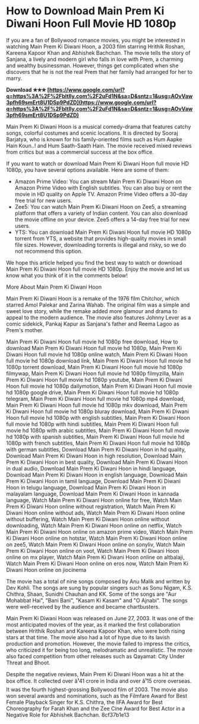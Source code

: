 # How to Download Main Prem Ki Diwani Hoon Full Movie HD 1080p
 
If you are a fan of Bollywood romance movies, you might be interested in watching Main Prem Ki Diwani Hoon, a 2003 film starring Hrithik Roshan, Kareena Kapoor Khan and Abhishek Bachchan. The movie tells the story of Sanjana, a lively and modern girl who falls in love with Prem, a charming and wealthy businessman. However, things get complicated when she discovers that he is not the real Prem that her family had arranged for her to marry.
 
**Download ✯✯✯ [https://www.google.com/url?q=https%3A%2F%2Fbltlly.com%2F2uFd1N&sa=D&sntz=1&usg=AOvVaw3pfh69smErt8U1DSp9PdZD](https://www.google.com/url?q=https%3A%2F%2Fbltlly.com%2F2uFd1N&sa=D&sntz=1&usg=AOvVaw3pfh69smErt8U1DSp9PdZD)**


 
Main Prem Ki Diwani Hoon is a musical comedy-drama that features catchy songs, colorful costumes and scenic locations. It is directed by Sooraj Barjatya, who is known for his family-oriented films such as Hum Aapke Hain Koun..! and Hum Saath-Saath Hain. The movie received mixed reviews from critics but was a commercial success at the box office.
 
If you want to watch or download Main Prem Ki Diwani Hoon full movie HD 1080p, you have several options available. Here are some of them:
 
- Amazon Prime Video: You can stream Main Prem Ki Diwani Hoon on Amazon Prime Video with English subtitles. You can also buy or rent the movie in HD quality on Apple TV. Amazon Prime Video offers a 30-day free trial for new users.
- Zee5: You can watch Main Prem Ki Diwani Hoon on Zee5, a streaming platform that offers a variety of Indian content. You can also download the movie offline on your device. Zee5 offers a 14-day free trial for new users.
- YTS: You can download Main Prem Ki Diwani Hoon full movie HD 1080p torrent from YTS, a website that provides high-quality movies in small file sizes. However, downloading torrents is illegal and risky, so we do not recommend this option.

We hope this article helped you find the best way to watch or download Main Prem Ki Diwani Hoon full movie HD 1080p. Enjoy the movie and let us know what you think of it in the comments below!
  
More About Main Prem Ki Diwani Hoon
 
Main Prem Ki Diwani Hoon is a remake of the 1976 film Chitchor, which starred Amol Palekar and Zarina Wahab. The original film was a simple and sweet love story, while the remake added more glamour and drama to appeal to the modern audience. The movie also features Johnny Lever as a comic sidekick, Pankaj Kapur as Sanjana's father and Reema Lagoo as Prem's mother.
 
Main Prem Ki Diwani Hoon full movie hd 1080p free download,  How to download Main Prem Ki Diwani Hoon full movie hd 1080p,  Main Prem Ki Diwani Hoon full movie hd 1080p online watch,  Main Prem Ki Diwani Hoon full movie hd 1080p download link,  Main Prem Ki Diwani Hoon full movie hd 1080p torrent download,  Main Prem Ki Diwani Hoon full movie hd 1080p filmywap,  Main Prem Ki Diwani Hoon full movie hd 1080p filmyzilla,  Main Prem Ki Diwani Hoon full movie hd 1080p youtube,  Main Prem Ki Diwani Hoon full movie hd 1080p dailymotion,  Main Prem Ki Diwani Hoon full movie hd 1080p google drive,  Main Prem Ki Diwani Hoon full movie hd 1080p telegram,  Main Prem Ki Diwani Hoon full movie hd 1080p mp4 download,  Main Prem Ki Diwani Hoon full movie hd 1080p mkv download,  Main Prem Ki Diwani Hoon full movie hd 1080p bluray download,  Main Prem Ki Diwani Hoon full movie hd 1080p with english subtitles,  Main Prem Ki Diwani Hoon full movie hd 1080p with hindi subtitles,  Main Prem Ki Diwani Hoon full movie hd 1080p with arabic subtitles,  Main Prem Ki Diwani Hoon full movie hd 1080p with spanish subtitles,  Main Prem Ki Diwani Hoon full movie hd 1080p with french subtitles,  Main Prem Ki Diwani Hoon full movie hd 1080p with german subtitles,  Download Main Prem Ki Diwani Hoon in hd quality,  Download Main Prem Ki Diwani Hoon in high resolution,  Download Main Prem Ki Diwani Hoon in best quality,  Download Main Prem Ki Diwani Hoon in dual audio,  Download Main Prem Ki Diwani Hoon in hindi language,  Download Main Prem Ki Diwani Hoon in english language,  Download Main Prem Ki Diwani Hoon in tamil language,  Download Main Prem Ki Diwani Hoon in telugu language,  Download Main Prem Ki Diwani Hoon in malayalam language,  Download Main Prem Ki Diwani Hoon in kannada language,  Watch Main Prem Ki Diwani Hoon online for free,  Watch Main Prem Ki Diwani Hoon online without registration,  Watch Main Prem Ki Diwani Hoon online without ads,  Watch Main Prem Ki Diwani Hoon online without buffering,  Watch Main Prem Ki Diwani Hoon online without downloading,  Watch Main Prem Ki Diwani Hoon online on netflix,  Watch Main Prem Ki Diwani Hoon online on amazon prime video,  Watch Main Prem Ki Diwani Hoon online on hotstar,  Watch Main Prem Ki Diwani Hoon online on zee5,  Watch Main Prem Ki Diwani Hoon online on sonyliv,  Watch Main Prem Ki Diwani Hoon online on voot,  Watch Main Prem Ki Diwani Hoon online on mx player,  Watch Main Prem Ki Diwani Hoon online on altbalaji,  Watch Main Prem Ki Diwani Hoon online on eros now,  Watch Main Prem Ki Diwani Hoon online on jiocinema
 
The movie has a total of nine songs composed by Anu Malik and written by Dev Kohli. The songs are sung by popular singers such as Sonu Nigam, K.S. Chithra, Shaan, Sunidhi Chauhan and KK. Some of the songs are "Aur Mohabbat Hai", "Bani Bani", "Kasam Ki Kasam" and "O Ajnabi". The songs were well-received by the audience and became chartbusters.
 
Main Prem Ki Diwani Hoon was released on June 27, 2003. It was one of the most anticipated movies of the year, as it marked the first collaboration between Hrithik Roshan and Kareena Kapoor Khan, who were both rising stars at that time. The movie also had a lot of hype due to its lavish production and promotion. However, the movie failed to impress the critics, who criticized it for being too long, melodramatic and unrealistic. The movie also faced competition from other releases such as Qayamat: City Under Threat and Bhoot.
 
Despite the negative reviews, Main Prem Ki Diwani Hoon was a hit at the box office. It collected over â¹41 crore in India and over â¹15 crore overseas. It was the fourth highest-grossing Bollywood film of 2003. The movie also won several awards and nominations, such as the Filmfare Award for Best Female Playback Singer for K.S. Chithra, the IIFA Award for Best Choreography for Farah Khan and the Zee Cine Award for Best Actor in a Negative Role for Abhishek Bachchan.
 8cf37b1e13
 

